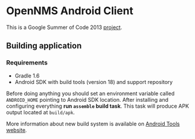 # OpenNMS Android Client

This is a Google Summer of Code 2013 [project](https://www.google-melange.com/gsoc/project/google/gsoc2013/tsukanov/42001).

## Building application

### Requirements
* Gradle 1.6
* Android SDK with build tools (version 18) and support repository

Before doing anything you should set an environment variable called `ANDROID_HOME` pointing to Android SDK location.
After installing and configuring everything **run `assemble` build task**. This task will produce APK output located at `build/apk`.

More information about new build system is available on [Android Tools website](http://tools.android.com/tech-docs/new-build-system/user-guide).